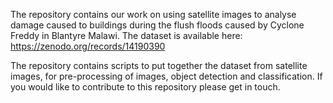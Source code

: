 The repository contains our work on using satellite images to analyse damage caused to buildings during the flush floods caused by Cyclone Freddy in Blantyre Malawi.
The dataset is available here: https://zenodo.org/records/14190390

The repository contains scripts to put together the dataset from satellite images,  for pre-processing of images, object detection and classification.
If you would like to contribute to this repository please get in touch.
